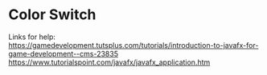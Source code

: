# Color Switch
Links for help: <br />
https://gamedevelopment.tutsplus.com/tutorials/introduction-to-javafx-for-game-development--cms-23835 <br />
https://www.tutorialspoint.com/javafx/javafx_application.htm

